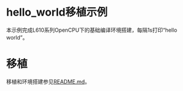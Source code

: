 # hello_world移植示例

本示例完成L610系列OpenCPU下的基础编译环境搭建，每隔1s打印“hello world”。

# 移植
移植和环境搭建参见[README.md](README.md)。
